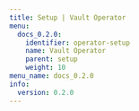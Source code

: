 ```yaml
---
title: Setup | Vault Operator
menu:
  docs_0.2.0:
    identifier: operator-setup
    name: Vault Operator
    parent: setup
    weight: 10
menu_name: docs_0.2.0
info:
  version: 0.2.0
---
```


